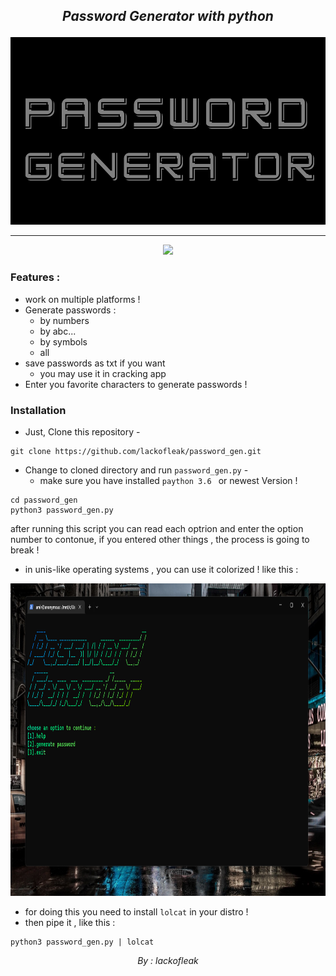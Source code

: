 <h2> <p align="center" > <i> Password Generator with python  </i> </p> </h2>
<img src = "https://github.com/lackofleak/password_gen/blob/main/Password%20Generator.png"  width="1080" height="300" />

-------------------------------------------------

<p align="center" >
  <img src="https://img.shields.io/badge/Made%20with-Python-1f425f.svg" />
</p>


### Features :
- work on multiple platforms !
- Generate passwords :
  - by numbers
  - by abc...
  - by symbols
  - all
- save passwords as txt if you want
  - you may use it in cracking app
- Enter you favorite characters to generate passwords !

### Installation
 - Just, Clone this repository -
```
git clone https://github.com/lackofleak/password_gen.git
```
- Change to cloned directory and run `password_gen.py` -
  - make sure you have installed `paython 3.6 ` or newest Version !
```
cd password_gen
python3 password_gen.py
```

after running this script you can read each optrion and enter the option number
to contonue, if you entered other things , the process is going to break !

- in unis-like operating systems , you can use it colorized ! like this :
<img src = "https://github.com/lackofleak/password_gen/blob/main/image.png"  width="1080" height="500" />

- for doing this you need to install `lolcat` in your distro !
- then pipe it , like this :
```
python3 password_gen.py | lolcat
```

<p align="center" > <i> By : lackofleak  </i> </p>

